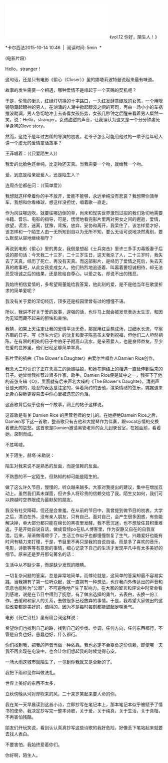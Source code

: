 <iframe frameborder="no" border="0" marginwidth="0" marginheight="0" width=330 height=110 src="//music.163.com/outchain/player?type=3&id=908594818&auto=0&height=90"></iframe>
《vol.12 你好，陌生人！》

*卡尔西法2015-10-14 10:46  |  阅读时间: 5min  *



(电影片段）

Hello，stranger！

这句话，还是只有电影《偷心（Closer）》里的娜塔莉波特曼说起来最有味道。

故事的发生需要一个相遇，哪种爱情不是缘起于一个天赐的契机呢？

于是，伦敦的街头，红绿灯切换的十字路口，一头红发肆意绽放的女孩，一个用眼镜隐藏起眼神的男人，在汹涌的人潮中掀起眼波之间的官司，再由一场小小的车祸推波助澜，男人急切地冲上去查看女孩伤势，女孩几秒钟之后醒来看着男人粲然一笑，说：Hello，stranger。女孩甜甜的声音，让我误认为这又是一个分分钟虐死单身狗的love
story。

然而，这绝不是年过古稀的导演的初衷。老爷子怎么可能用他过的一辈子给年轻人讲一个虚无的爱情童话故事？

王菲唱着：（《只爱陌生人》）

我爱的比脸色还单纯，比宠物还天真。当我需要一个吻，就给我一个吻。

爱，到底是给亲密爱人，还是陌生人？

连周杰伦都在问：（《简单爱》）

我想就这样牵着你的手不放开，爱能不能够，永远单纯没有悲哀？我想带你骑单车，我想和你看棒球，想这样没担忧，唱着歌一直走。

作为风往哪边吹，就要往哪边倒的草，尚未和现实世界激烈过招的我们急切地需要书籍、音乐、电影的指导，可是，愣愣地看完影片里两对男女之间的邂逅，爱情，欲望，谎言，迷离，犹豫，背叛，放弃，妥协和离开，我呆住了，该怎样爱才好，该怎样和一个陌生人由一无所知到自以为无所不知，要么无话可说地决然离别，要么默契从容地继续相守？

再说到电影《偷心》里的男女，我倒是想起《士兵突击》里许三多手刃毒贩妻子后说的那句话：今天我二十三岁，二十三岁生日，这天我杀了人，二十三岁时，我失去了天真，经历了死亡，再没有天真。而这部影片，是经历了爱情之死后，失去天真的故事吧，从此女孩变成女人。他们热烈地追逐着、叫嚣着要坦诚相待，却无法忍受坦诚之后的结果，还是败给自尊心。以爱之名，却说不出的残忍。

我始终相信爱情的，多希望周董能给我答案，他此刻的爱，是不是他当年在歌里祈求的简单爱呢？

我没有关于爱的深切经历，顶多还是校园里曾有过的懵懂不语。

所以，我讲不好关于爱的故事，逞强的话，也许马上就会被发觉表达太生涩，和因为无知而藏不起来的胆怯和害怕。

我猜，如果上天注定让我的爱情平淡无奇，那就用红豆熬成汤，过细水长流，举案齐眉的日子。写《浮生六记》的沈复和妻子陈芸虽未受到祝福，但他们二人坦然相陈，在有限的相处的日子中伯牙子期高山流水，是亲密爱人，也是良师益友。至少在爱的世界里，他们已经足够简单率真。

影片里的插曲《The Blower\'s Daughter》由爱尔兰唱作人Damien Rice创作。

我念大二时认识了正在念高三的蜥蜴姑娘，和她在网络上的相遇一直延伸到后来的日子。她曾给我推荐过很多作家，歌手，Damien
Rice便是其中之一，我买下了他的首张专辑《O》，里面就有后来声名大噪的《The
Blower\'s
Daughte》，清冽声音是天赐的，隐忍的表达是注定的，伴着简约的吉他，渲染情绪的弦乐，娓娓道来比撕心裂肺更容易击中你心里被遗忘的角落。

这首歌背后似乎也有一个故事，网上的帖子这样说，

这首歌是有关 Damien Rice 的黑管老师的女儿的。在她拒绝Damein
Rice之后，Damien写下这一首歌，整首歌只有吉他和大提琴作为伴奏，跟vocal忘情的交换着彼此的哀愁。这首歌是Damien邀请黑管老师的女儿到录音室，在她面前，看着她，录制而成。

不胜唏嘘。

关于陌生，赫塔·米勒说：

陌生对我来说不是熟悉的反面，而是信赖的反面。

不熟悉的不一定陌生，但熟知的却可能是陌生的。

做了这么许久节目，慢慢的，听众越来越多。大家对我提出的建议，集中在增加互动上。虽然我们素未谋面，但许多人将珍贵的信赖交给了我。陌生又如何，我们可以跨越时空界限成为最默契的朋友。

我没有社交障碍，但还是会害羞。在从前的节目中，我曾提到做节目的初衷。大学之后，漂泊在外，没有亲人朋友，只有自己。面对自己，会产生很多困惑，有些能解决掉，单大部分都只能在绵长的黑夜里发酵。我不愿沉迷，也不想放任其积重难返，于是开始自说自话，做成音频po在私人博客里，作为安静又自在的自我宣泄。后来，渐渐做得顺手了，生活工作似乎也都慢慢恢复了生气，兴趣爱好也能有时间有精力来打理，于是，节目里不再只是我的自说自话，而是多了喜欢的音乐，电影，诗歌等等有意思的事情，细心记录下自己的生活才发现平凡中有太多美好的细节。原来还是罗丹那句著名的话：

生活中从不缺少美，而是缺少发现的眼睛。

一切复杂问题的答案，总是异常地简单。而悖论就是，这简单的答案却最不容易实践。当我拥有了第一位听众起，就一直抱有一种想法，也许我向外传达出的声音和讯息也能称为"公器"，不可避免地产生了影响力。在大家的留言和评论中时常会看到感谢，说是在节目中得到了抚慰，有了做出选择的勇气，去表白，去换一份工作，去缓和和家人的关系，去做很多已经放弃的事情。于是，我希望大家做出的这些改变都是美好的，值得的。因为不是每时每刻都能鼓起足够勇气。

电影《死亡诗社》里有段台词这样说：

希望你们也找到自己的路，找到自己的步伐、步调，任何方向，任何东西都行，不管是自负也好，愚蠢也好，什么都行。

你们找到我，把我的声音当做一种依靠。我也必定不会辜负这份信赖，即使哪一天我不再出现在电波中，也会让你们想起我的时候觉得心安。

一场大雨这城市就陌生了，一见到你我就又是全新的了。

我把下雨和见你叫做洗礼。

世界上美好的东西不太多，

立秋傍晚从河对岸吹来的风，二十来岁笑起来要人命的你。

我在某一天早晨读到这首小诗，立即抄写在笔记本上，那本笔记本似乎被赋予了情书的使命，我决定抄写完一整本诗歌，关于爱，关于纯真，关于生活，关于真相，不再害怕残酷。

朋友们开玩笑说，看到认认真真抄写这些诗歌的我好危险，好像丢下笔站起来就要去找人表白。

不要害怕，我始终爱着你们。

你好啊，陌生人。              
